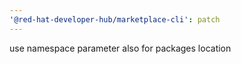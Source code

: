 ```yaml
---
'@red-hat-developer-hub/marketplace-cli': patch
---
```


use namespace parameter also for packages location
